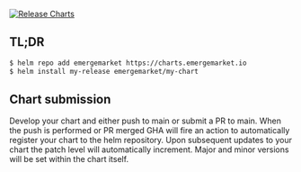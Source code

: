 [![Release Charts](https://github.com/emergemarket/helm_charts/actions/workflows/main.yml/badge.svg)](https://github.com/emergemarket/helm_charts/actions/workflows/main.yml)
## TL;DR

```bash
$ helm repo add emergemarket https://charts.emergemarket.io
$ helm install my-release emergemarket/my-chart
```

## Chart submission
Develop your chart and either push to main or submit a PR to main. When the push is performed or PR merged GHA will fire an action to automatically register your chart to the helm repository. Upon subsequent updates to your chart the patch level will automatically increment. Major and minor versions will be set within the chart itself.
